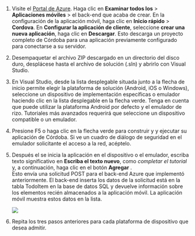 
1. Visite el [Portal de Azure]. Haga clic en **Examinar todos los** > **Aplicaciones móviles** > el back-end que acaba de crear. En la configuración de la aplicación móvil, haga clic en **Inicio rápido** > **Cordova**. En **Configurar la aplicación de cliente**, seleccione **crear una nueva aplicación**, haga clic en **Descargar**. Esto descarga un proyecto completo de Córdoba para una aplicación previamente configurado para conectarse a su servidor.

2. Desempaquetar el archivo ZIP descargado en un directorio del disco duro, desplácese hasta el archivo de solución (.sln) y abrirlo con Visual Studio.

5. En Visual Studio, desde la lista desplegable situada junto a la flecha de inicio permite elegir la plataforma de solución (Android, iOS o Windows), seleccione un dispositivo de implementación específicas o emulador haciendo clic en la lista desplegable en la flecha verde. Tenga en cuenta que puede utilizar la plataforma Android por defecto y el emulador de rizo. Tutoriales más avanzados requerirá que seleccione un dispositivo compatible o un emulador. 

6. Presione F5 o haga clic en la flecha verde para construir y y ejecutar su aplicación de Córdoba. Si ve un cuadro de diálogo de seguridad en el emulador solicitante el acceso a la red, acéptelo.   

7. Después el se inicia la aplicación en el dispositivo o el emulador, escriba texto significativo en **Escriba el texto nuevo**, como _completar el tutorial_ y, a continuación, haga clic en el botón **Agregar** .  
Esto envía una solicitud POST para el back-end Azure que implementó anteriormente. El back-end inserta los datos de la solicitud está en la tabla TodoItem en la base de datos SQL y devuelve información sobre los elementos recién almacenados a la aplicación móvil. La aplicación móvil muestra estos datos en la lista.

    ![](./media/app-service-mobile-cordova-quickstart/quickstart-startup.png)
    
8. Repita los tres pasos anteriores para cada plataforma de dispositivo que desea admitir.

[Portal de Azure]: https://portal.azure.com/
